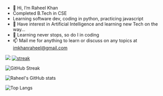 - 👋 Hi, I’m Raheel Khan
- Completed B.Tech in CSE
- Learning software dev, coding in python, practicing javascript
- 👀 Have interest in Artificial Intelligence and learning new Tech on the way...
- 🌱 Learning never stops, so do I in coding
- 📫 Mail me for anything to learn or discuss on any topics at imkhanraheel@gmail.com


![](https://komarev.com/ghpvc/?username=iamkhanraheel&color=blue)
[![streak](https://codeium.com/badges/v2/user/iamkhanraheel/streak)](https://codeium.com/profile/iamkhanraheel)

![GitHub Streak](https://github-readme-streak-stats.herokuapp.com/?user=iamkhanraheel&count_private=true&show_icons=true)

![Raheel's GitHub stats](https://github-readme-stats.vercel.app/api?username=iamkhanraheel&show_icons=true&theme=radical&count_private=true&show_icons=true)

![Top Langs](https://github-readme-stats.vercel.app/api/top-langs/?username=iamkhanraheel&layout=compact&count_private=true&show_icons=true)
<!---
Romeo017/Romeo017 is a ✨ special ✨ repository because its `README.md` (this file) appears on your GitHub profile.
You can click the Preview link to take a look at your changes.
--->
